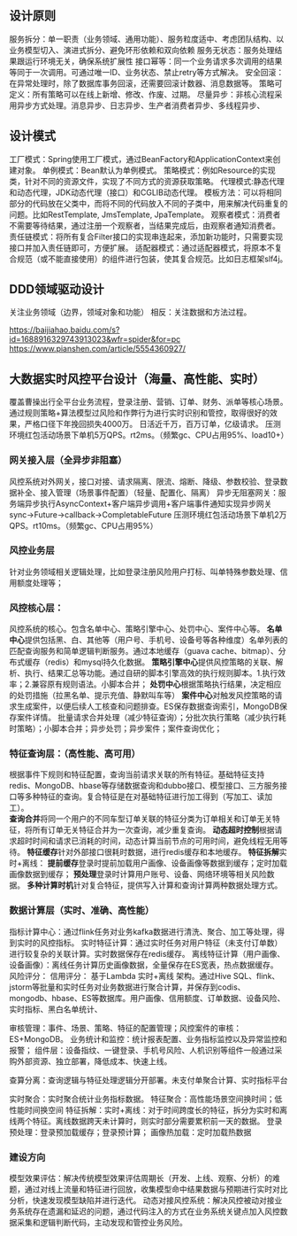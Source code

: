 ## 设计原则
服务拆分：单一职责（业务领域、通用功能）、服务粒度适中、考虑团队结构、以业务模型切入、演进式拆分、避免环形依赖和双向依赖
服务无状态：服务处理结果跟运行环境无关，确保系统扩展性
接口幂等：同一个业务请求多次调用的结果等同于一次调用。可通过唯一ID、业务状态、禁止retry等方式解决。
安全回滚：在异常处理时，除了数据库事务回滚，还需要回滚计数器、消息数据等。
策略可定义：所有策略可以在线上新增、修改、作废、过期。
尽量异步：非核心流程采用异步方式处理。消息异步、日志异步、生产者消费者异步、多线程异步、

## 设计模式
工厂模式：Spring使用工厂模式，通过BeanFactory和ApplicationContext来创建对象。
单例模式：Bean默认为单例模式。
策略模式：例如Resource的实现类，针对不同的资源文件，实现了不同方式的资源获取策略。
代理模式:静态代理和动态代理，JDK动态代理（接口）和CGLIB动态代理。
模板方法：可以将相同部分的代码放在父类中，而将不同的代码放入不同的子类中，用来解决代码重复的问题。比如RestTemplate, JmsTemplate, JpaTemplate。
观察者模式：消费者不需要等待结果，通过注册一个观察者，当结果完成后，由观察者通知消费者。
责任链模式：将所有复合Filter接口的实现串连起来，添加新功能时，只需要实现接口并加入责任链即可，方便扩展。
适配器模式：通过适配器模式，将原本不复合规范（或不能直接使用）的组件进行包装，使其复合规范。比如日志框架slf4j。


## DDD领域驱动设计
关注业务领域（边界，领域对象和功能）
相反：关注数据和方法过程。

https://baijiahao.baidu.com/s?id=1688916329743913023&wfr=spider&for=pc
https://www.pianshen.com/article/5554360927/
## 大数据实时风控平台设计（海量、高性能、实时）
覆盖曹操出行全平台业务流程，登录注册、营销、订单、财务、派单等核心场景。通过规则策略+算法模型过风险和作弊行为进行实时识别和管控，取得很好的效果，严格口径下年挽回损失4000万。
日活近千万，百万订单，亿级请求。
压测环境红包活动场景下单机5万QPS。rt2ms。（频繁gc、CPU占用95%、load10+）
### 网关接入层（全异步非阻塞）
风控系统对外网关，接口对接、请求隔离、限流、熔断、降级、参数校验、登录数据补全、接入管理（场景事件配置）（轻量、配置化、隔离）
异步无阻塞网关：服务端异步执行AsyncContext+客户端异步调用+客户端事件通知实现异步网关
sync->Future->callback->CompletableFuture
压测环境红包活动场景下单机2万QPS。rt10ms。（频繁gc、CPU占用95%）
### 风控业务层
针对业务领域相关逻辑处理，比如登录注册风险用户打标、叫单特殊参数处理、信用额度处理等；
### 风控核心层：
风控系统的核心。包含名单中心、策略引擎中心、处罚中心、案件中心等。
**名单中心**提供包括黑、白、其他等（用户号、手机号、设备号等各种维度）名单列表的匹配查询服务和简单逻辑判断服务。通过本地缓存（guava cache、bitmap）、分布式缓存（redis）和mysql持久化数据。
**策略引擎中心**提供风控策略的关联、解析、执行、结果汇总等功能。通过自研的脚本引擎高效的执行规则脚本。1.执行效率；2.兼容原有规则语法。小脚本合并；
**处罚中心**根据策略执行结果，决定相应的处罚措施（拉黑名单、提示充值、静默叫车等）
**案件中心**对触发风控策略的请求生成案件，以便后续人工核查和问题排查。ES保存数据查询索引，MongoDB保存案件详情。
批量请求合并处理（减少特征查询）；分批次执行策略（减少执行耗时策略）；小脚本合并；异步处罚；异步案件；案件查询优化；

### 特征查询层：（高性能、高可用）
根据事件下规则和特征配置，查询当前请求关联的所有特征。基础特征支持redis、MongoDB、hbase等存储数据查询和dubbo接口、模型接口、三方服务接口等多种特征的查询。复合特征是在对基础特征进行加工得到（写加工、读加工）。  
**查询合并**将同一个用户的不同车型订单关联的特征分类为订单相关和订单无关特征，将所有订单无关特征合并为一次查询，减少重复查询。
**动态超时控制**根据请求超时时间和请求已消耗的时间，动态计算当前节点的可用时间，避免线程无用等待。
**特征缓存**针对外部接口很耗时数据，进行redis缓存和本地缓存。
**特征拆解**实时+离线：
**提前缓存**登录时提前加载用户画像、设备画像等数据到缓存；定时加载画像数据到缓存；
**预处理**登录时计算用户账号、设备、网络环境等相关风险数据。
**多种计算时机**针对复合特征，提供写入计算和查询计算两种数据处理方式。

### 数据计算层（实时、准确、高性能）
指标计算中心：通过flink任务对业务kafka数据进行清洗、聚合、加工等处理，得到实时的风控指标。
实时特征计算：通过实时任务对用户特征（未支付订单数）进行较复杂的关联计算。实时数据保存在redis缓存。
离线特征计算（用户画像、设备画像）：离线任务计算历史画像数据，全量保存在ES宽表，热点数据缓存。
风险评分：
信用评分：
基于Lambda 实时+离线 架构。通过Hive SQL、flink、jstorm等批量和实时任务对业务数据进行聚合计算，并保存到codis、mongodb、hbase、ES等数据库。用户画像、信用额度、订单数据、设备风险、实时指标、黑白名单统计、

审核管理：事件、场景、策略、特征的配置管理；风控案件的审核：ES+MongoDB。
业务统计和监控：统计报表配置、业务指标监控以及异常监控和报警；
组件层：设备指纹、一键登录、手机号风险、人机识别等组件一般通过采购外部资源、独立部署，降低成本、快速上线。



查算分离：查询逻辑与特征处理逻辑分开部署。未支付单聚合计算、实时指标平台

实时聚合：实时聚合统计业务指标数据。
特征聚合：高性能场景空间换时间；低性能时间换空间
特征拆解：实时+离线：对于时间跨度长的特征，拆分为实时和离线两个特征。离线数据跨天未计算时，则实时部分需要累积前一天的数据。
登录预处理：登录预加载缓存；登录预计算；
画像热加载：定时加载热数据


### 建设方向

模型效果评估：解决传统模型效果评估周期长（开发、上线、观察、分析）的难题，通过对线上流量和特征进行回放，收集模型命中结果数据与预期进行实时对比分析，快速发现模型缺陷并进行迭代。
动态对接风控系统：解决风控被动对接业务系统存在遗漏和延迟的问题，通过代码注入的方式在业务系统关键点加入风控数据采集和逻辑判断代码，主动发现和管控业务风险。
